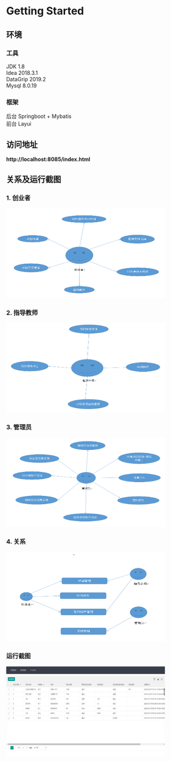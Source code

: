 # Getting Started

## 环境

### 工具
JDK 1.8  
Idea 2018.3.1  
DataGrip 2019.2  
Mysql 8.0.19  
### 框架
后台 Springboot + Mybatis  
前台 Layui  

## 访问地址

**http://localhost:8085/index.html**

## 关系及运行截图

### 1. 创业者

<img src="https://github.com/Joker-Q4/info_manager/raw/master/src/main/webapp/assets/photo/%E5%88%9B%E4%B8%9A%E8%80%85.png" width="426px" height="240px" />

### 2. 指导教师

<img src="https://github.com/Joker-Q4/info_manager/raw/master/src/main/webapp/assets/photo/%E6%8C%87%E5%AF%BC%E6%95%99%E5%B8%88.png" width="426px" height="240px" />

### 3. 管理员

<img src="https://github.com/Joker-Q4/info_manager/raw/master/src/main/webapp/assets/photo/%E7%AE%A1%E7%90%86%E5%91%98.png" width="426px" height="240px" />

### 4. 关系

<img src="https://github.com/Joker-Q4/info_manager/raw/master/src/main/webapp/assets/photo/%E5%85%B3%E7%B3%BB.png" width="426px" height="240px" />


### 运行截图

<img src="https://github.com/Joker-Q4/info_manager/raw/master/src/main/webapp/assets/photo/%E8%BF%90%E8%A1%8C%E6%88%AA%E5%9B%BE.png" width="426px" height="240px" />


